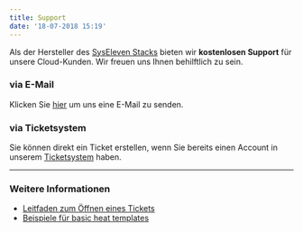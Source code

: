 ```yaml
---
title: Support
date: '18-07-2018 15:19'
---
```


Als der Hersteller des [SysEleven Stacks](https://dashboard.cloud.syseleven.net/) bieten wir **kostenlosen Support** für unsere Cloud-Kunden. Wir freuen uns Ihnen behilftlich zu sein. 

### via E-Mail
Klicken Sie <a href="mailto:cloudsupport@syseleven.de?subject=# Problem description&body=Problem%20Status%3A%0Aongoing%20/%20occasionally%20/%20regularly%0A%0ATime%20and%20Date%20of%20first%20occurrence%3A%0ADD.MM.YYYY%20-%20HH%3AMM%3ASS%0A%0ATime%20and%20Date%20of%20last%20occurrence%3A%0ADD.MM.YYYY%20-%20HH%3AMM%3ASS%0A%0AID%28s%29%20of%20affected%20instance%28s%29%3A%0A-%20%23ID%0A-%20%23ID%0A%0AID%28s%29%20Stack%28s%29%20affected%20%28if%20used%29%3A%0A-%20%23ID%0A-%20%23ID%0A%0AProblem%20description%3A%0A-%20What%20happened%3F%0A-%20What%20did%20you%20expect%20to%20happen%3F%0A%0A-%20How%20often%20does%20the%20problem%20occur%3F%0A-%20Does%20the%20problem%20occur%20under%20specific%20circumstances%3F%0A-%20Suggestions%20on%20how%20to%20reproduce%20the%20problem%3F">hier</a> um uns eine E-Mail zu senden.

### via Ticketsystem
Sie können direkt ein Ticket erstellen, wenn Sie bereits einen Account in unserem <a href="https://syseleven.zendesk.com">Ticketsystem</a> haben.

---

### Weitere Informationen

* [Leitfaden zum Öffnen eines Tickets](report-issues/)
* [Beispiele für basic heat templates](https://github.com/syseleven/heat-examples)